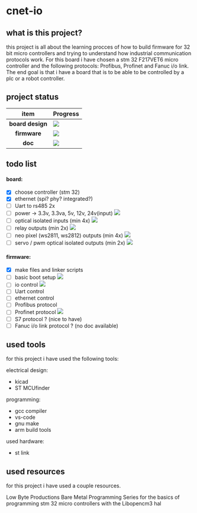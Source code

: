 # cnet-io 
 

## what is this project?
 this project is all about the learning procces of how to build firmware for 32 bit micro controllers and trying to understand how industrial communication protocols work. For this board i have chosen a stm 32 F217VET6 micro controller and the following protocols: Profibus, Profinet and Fanuc i/o link. The end goal is that i have a board that is to be able to be controlled by a plc or a robot controller.

## project status

| item    | Progress |
| :--------: | ------- |
| **board design** | ![](https://geps.dev/progress/1?dangerColor=6488ea&warningColor=6488ea&successColor=6488ea) |
| **firmware** | ![](https://geps.dev/progress/1?dangerColor=6488ea&warningColor=6488ea&successColor=6488ea) |
| **doc** | ![](https://geps.dev/progress/0?dangerColor=6488ea&warningColor=6488ea&successColor=6488ea) |

## todo list
#### board:
- [X] choose controller (stm 32)
- [X] ethernet (spi? phy? integrated?) 
- [ ] Uart to rs485 2x
- [ ] power -> 3.3v, 3.3va, 5v, 12v, 24v(input) ![](https://img.shields.io/badge/active-6488ea) 
- [ ] optical isolated inputs (min 4x) ![](https://img.shields.io/badge/active-6488ea) 
- [ ] relay outputs (min 2x) ![](https://img.shields.io/badge/active-6488ea) 
- [ ] neo pixel (ws2811, ws2812) outputs (min 4x) ![](https://img.shields.io/badge/active-6488ea) 
- [ ] servo / pwm optical isolated outputs (min 2x) ![](https://img.shields.io/badge/active-6488ea) 

#### firmware:
- [x] make files and linker scripts 
- [ ] basic boot setup ![](https://img.shields.io/badge/active-6488ea) 
- [ ] io control ![](https://img.shields.io/badge/active-6488ea) 
- [ ] Uart control
- [ ] ethernet control
- [ ] Profibus protocol
- [ ] Profinet protocol ![](https://img.shields.io/badge/active-6488ea) 
- [ ] S7 protocol ? (nice to have)
- [ ] Fanuc i/o link protocol ? (no doc available)

## used tools
for this project i have used the following tools:

electrical design:
* kicad
* ST MCUfinder

programming:
* gcc compiler
* vs-code
* gnu make
* arm build tools

used hardware:
* st link

## used resources
for this project i have used a couple resources.

Low Byte Productions Bare Metal Programming Series
for the basics of programming stm 32 micro controllers with the Libopencm3 hal


